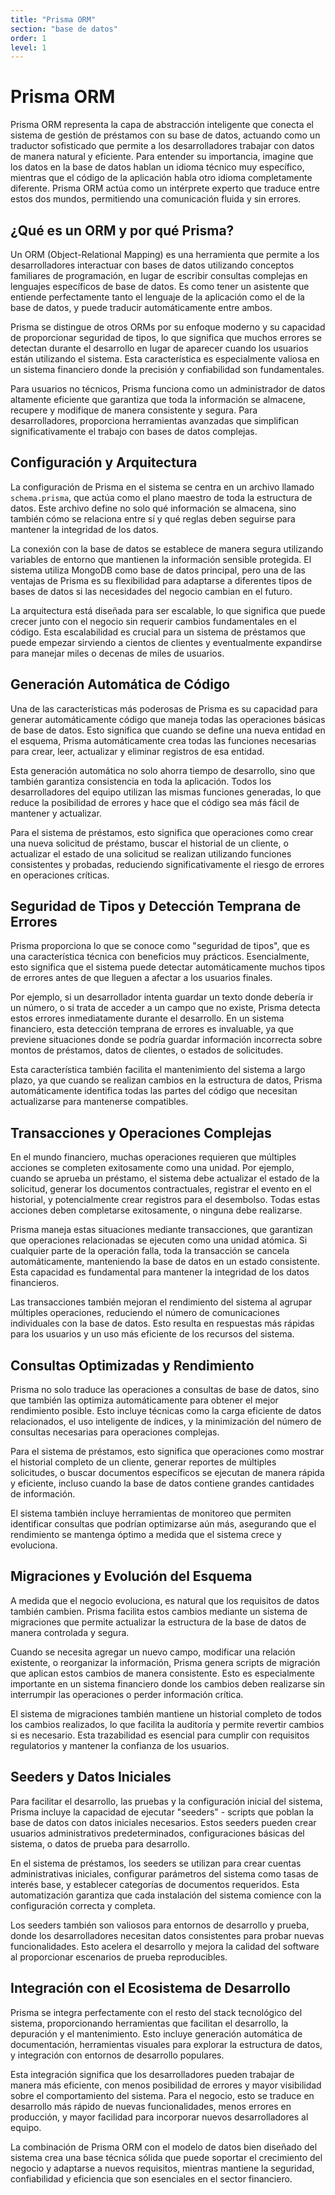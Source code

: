 ```yaml
---
title: "Prisma ORM"
section: "base de datos"
order: 1
level: 1
---
```


# Prisma ORM

Prisma ORM representa la capa de abstracción inteligente que conecta el sistema de gestión de préstamos con su base de datos, actuando como un traductor sofisticado que permite a los desarrolladores trabajar con datos de manera natural y eficiente. Para entender su importancia, imagine que los datos en la base de datos hablan un idioma técnico muy específico, mientras que el código de la aplicación habla otro idioma completamente diferente. Prisma ORM actúa como un intérprete experto que traduce entre estos dos mundos, permitiendo una comunicación fluida y sin errores.

## ¿Qué es un ORM y por qué Prisma?

Un ORM (Object-Relational Mapping) es una herramienta que permite a los desarrolladores interactuar con bases de datos utilizando conceptos familiares de programación, en lugar de escribir consultas complejas en lenguajes específicos de base de datos. Es como tener un asistente que entiende perfectamente tanto el lenguaje de la aplicación como el de la base de datos, y puede traducir automáticamente entre ambos.

Prisma se distingue de otros ORMs por su enfoque moderno y su capacidad de proporcionar seguridad de tipos, lo que significa que muchos errores se detectan durante el desarrollo en lugar de aparecer cuando los usuarios están utilizando el sistema. Esta característica es especialmente valiosa en un sistema financiero donde la precisión y confiabilidad son fundamentales.

Para usuarios no técnicos, Prisma funciona como un administrador de datos altamente eficiente que garantiza que toda la información se almacene, recupere y modifique de manera consistente y segura. Para desarrolladores, proporciona herramientas avanzadas que simplifican significativamente el trabajo con bases de datos complejas.

## Configuración y Arquitectura

La configuración de Prisma en el sistema se centra en un archivo llamado `schema.prisma`, que actúa como el plano maestro de toda la estructura de datos. Este archivo define no solo qué información se almacena, sino también cómo se relaciona entre sí y qué reglas deben seguirse para mantener la integridad de los datos.

La conexión con la base de datos se establece de manera segura utilizando variables de entorno que mantienen la información sensible protegida. El sistema utiliza MongoDB como base de datos principal, pero una de las ventajas de Prisma es su flexibilidad para adaptarse a diferentes tipos de bases de datos si las necesidades del negocio cambian en el futuro.

La arquitectura está diseñada para ser escalable, lo que significa que puede crecer junto con el negocio sin requerir cambios fundamentales en el código. Esta escalabilidad es crucial para un sistema de préstamos que puede empezar sirviendo a cientos de clientes y eventualmente expandirse para manejar miles o decenas de miles de usuarios.

## Generación Automática de Código

Una de las características más poderosas de Prisma es su capacidad para generar automáticamente código que maneja todas las operaciones básicas de base de datos. Esto significa que cuando se define una nueva entidad en el esquema, Prisma automáticamente crea todas las funciones necesarias para crear, leer, actualizar y eliminar registros de esa entidad.

Esta generación automática no solo ahorra tiempo de desarrollo, sino que también garantiza consistencia en toda la aplicación. Todos los desarrolladores del equipo utilizan las mismas funciones generadas, lo que reduce la posibilidad de errores y hace que el código sea más fácil de mantener y actualizar.

Para el sistema de préstamos, esto significa que operaciones como crear una nueva solicitud de préstamo, buscar el historial de un cliente, o actualizar el estado de una solicitud se realizan utilizando funciones consistentes y probadas, reduciendo significativamente el riesgo de errores en operaciones críticas.

## Seguridad de Tipos y Detección Temprana de Errores

Prisma proporciona lo que se conoce como "seguridad de tipos", que es una característica técnica con beneficios muy prácticos. Esencialmente, esto significa que el sistema puede detectar automáticamente muchos tipos de errores antes de que lleguen a afectar a los usuarios finales.

Por ejemplo, si un desarrollador intenta guardar un texto donde debería ir un número, o si trata de acceder a un campo que no existe, Prisma detecta estos errores inmediatamente durante el desarrollo. En un sistema financiero, esta detección temprana de errores es invaluable, ya que previene situaciones donde se podría guardar información incorrecta sobre montos de préstamos, datos de clientes, o estados de solicitudes.

Esta característica también facilita el mantenimiento del sistema a largo plazo, ya que cuando se realizan cambios en la estructura de datos, Prisma automáticamente identifica todas las partes del código que necesitan actualizarse para mantenerse compatibles.

## Transacciones y Operaciones Complejas

En el mundo financiero, muchas operaciones requieren que múltiples acciones se completen exitosamente como una unidad. Por ejemplo, cuando se aprueba un préstamo, el sistema debe actualizar el estado de la solicitud, generar los documentos contractuales, registrar el evento en el historial, y potencialmente crear registros para el desembolso. Todas estas acciones deben completarse exitosamente, o ninguna debe realizarse.

Prisma maneja estas situaciones mediante transacciones, que garantizan que operaciones relacionadas se ejecuten como una unidad atómica. Si cualquier parte de la operación falla, toda la transacción se cancela automáticamente, manteniendo la base de datos en un estado consistente. Esta capacidad es fundamental para mantener la integridad de los datos financieros.

Las transacciones también mejoran el rendimiento del sistema al agrupar múltiples operaciones, reduciendo el número de comunicaciones individuales con la base de datos. Esto resulta en respuestas más rápidas para los usuarios y un uso más eficiente de los recursos del sistema.

## Consultas Optimizadas y Rendimiento

Prisma no solo traduce las operaciones a consultas de base de datos, sino que también las optimiza automáticamente para obtener el mejor rendimiento posible. Esto incluye técnicas como la carga eficiente de datos relacionados, el uso inteligente de índices, y la minimización del número de consultas necesarias para operaciones complejas.

Para el sistema de préstamos, esto significa que operaciones como mostrar el historial completo de un cliente, generar reportes de múltiples solicitudes, o buscar documentos específicos se ejecutan de manera rápida y eficiente, incluso cuando la base de datos contiene grandes cantidades de información.

El sistema también incluye herramientas de monitoreo que permiten identificar consultas que podrían optimizarse aún más, asegurando que el rendimiento se mantenga óptimo a medida que el sistema crece y evoluciona.

## Migraciones y Evolución del Esquema

A medida que el negocio evoluciona, es natural que los requisitos de datos también cambien. Prisma facilita estos cambios mediante un sistema de migraciones que permite actualizar la estructura de la base de datos de manera controlada y segura.

Cuando se necesita agregar un nuevo campo, modificar una relación existente, o reorganizar la información, Prisma genera scripts de migración que aplican estos cambios de manera consistente. Esto es especialmente importante en un sistema financiero donde los cambios deben realizarse sin interrumpir las operaciones o perder información crítica.

El sistema de migraciones también mantiene un historial completo de todos los cambios realizados, lo que facilita la auditoría y permite revertir cambios si es necesario. Esta trazabilidad es esencial para cumplir con requisitos regulatorios y mantener la confianza de los usuarios.

## Seeders y Datos Iniciales

Para facilitar el desarrollo, las pruebas y la configuración inicial del sistema, Prisma incluye la capacidad de ejecutar "seeders" - scripts que poblan la base de datos con datos iniciales necesarios. Estos seeders pueden crear usuarios administrativos predeterminados, configuraciones básicas del sistema, o datos de prueba para desarrollo.

En el sistema de préstamos, los seeders se utilizan para crear cuentas administrativas iniciales, configurar parámetros del sistema como tasas de interés base, y establecer categorías de documentos requeridos. Esta automatización garantiza que cada instalación del sistema comience con la configuración correcta y completa.

Los seeders también son valiosos para entornos de desarrollo y prueba, donde los desarrolladores necesitan datos consistentes para probar nuevas funcionalidades. Esto acelera el desarrollo y mejora la calidad del software al proporcionar escenarios de prueba reproducibles.

## Integración con el Ecosistema de Desarrollo

Prisma se integra perfectamente con el resto del stack tecnológico del sistema, proporcionando herramientas que facilitan el desarrollo, la depuración y el mantenimiento. Esto incluye generación automática de documentación, herramientas visuales para explorar la estructura de datos, y integración con entornos de desarrollo populares.

Esta integración significa que los desarrolladores pueden trabajar de manera más eficiente, con menos posibilidad de errores y mayor visibilidad sobre el comportamiento del sistema. Para el negocio, esto se traduce en desarrollo más rápido de nuevas funcionalidades, menos errores en producción, y mayor facilidad para incorporar nuevos desarrolladores al equipo.

La combinación de Prisma ORM con el modelo de datos bien diseñado del sistema crea una base técnica sólida que puede soportar el crecimiento del negocio y adaptarse a nuevos requisitos, mientras mantiene la seguridad, confiabilidad y eficiencia que son esenciales en el sector financiero.